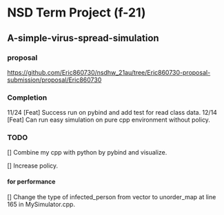 # NSD Term Project (f-21)
## A-simple-virus-spread-simulation

### proposal
https://github.com/Eric860730/nsdhw_21au/tree/Eric860730-proposal-submission/proposal/Eric860730

### Completion
11/24 [Feat] Success run on pybind and add test for read class data.
12/14 [Feat] Can run easy simulation on pure cpp environment without policy.


### TODO
[] Combine my cpp with python by pybind and visualize.

[] Increase policy.

#### for performance
[] Change the type of infected_person from vector to unorder_map at line 165 in MySimulator.cpp.
